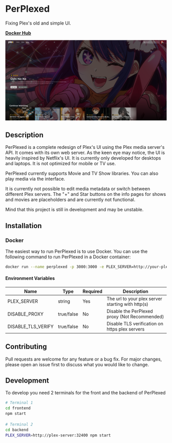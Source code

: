 # PerPlexed
Fixing Plex's old and simple UI.

[**Docker Hub**](https://hub.docker.com/r/ipmake/perplexed )

![PerPlexed](assets/screenshot1.png)


## Description

PerPlexed is a complete redesign of Plex's UI using the Plex media server's API. It comes with its own web server. As the keen eye may notice, the UI is heavily inspired by Netflix's UI. It is currently only developed for desktops and laptops. It is not optimized for mobile or TV use.

PerPlexed currently supports Movie and TV Show libraries. You can also play media via the interface.

It is currently not possible to edit media metadata or switch between different Plex servers. The "+" and Star buttons on the info pages for shows and movies are placeholders and are currently not functional.

Mind that this project is still in development and may be unstable.

## Installation

### Docker

The easiest way to run PerPlexed is to use Docker. You can use the following command to run PerPlexed in a Docker container:

```bash
docker run --name perplexed -p 3000:3000 -e PLEX_SERVER=http://your-plex-server:32400 ipmake/perplexed
```

#### Environment Variables
| Name               | Type       | Required | Description                                       |
|--------------------|------------|----------|---------------------------------------------------|
| PLEX_SERVER        | string     | Yes      | The url to your plex server starting with http(s) |
| DISABLE_PROXY      | true/false | No       | Disable the PerPlexed proxy (Not Recommended)     |
| DISABLE_TLS_VERIFY | true/false | No       | Disable TLS verification on https plex servers    |

## Contributing
Pull requests are welcome for any feature or a bug fix. For major changes, please open an issue first to discuss what you would like to change.

## Development

To develop you need 2 terminals for the front and the backend of PerPlexed

```bash
# Terminal 1
cd frontend
npm start

# Terminal 2
cd backend
PLEX_SERVER=http://plex-server:32400 npm start
```

